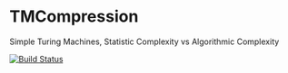 # TMCompression
Simple Turing Machines, Statistic Complexity vs Algorithmic Complexity

[![Build Status](https://travis-ci.org/jorgeMFS/TMCompression.svg?branch=master)](https://travis-ci.org/jorgeMFS/TMCompression)
